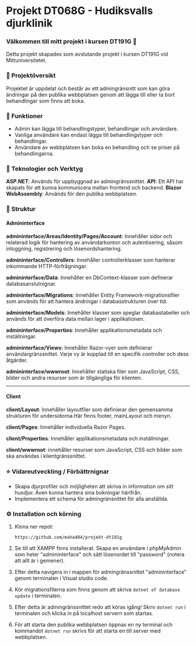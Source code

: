 # Projekt DT068G - Hudiksvalls djurklinik

### Välkommen till mitt projekt i kursen DT191G :wave:
Detta projekt skapades som avslutande projekt i kursen DT191G vid Mittuniversitetet.
 
### :open_book: Projektöversikt 
Projektet är uppdelat och består av ett admingränsnitt som kan göra ändringar på den publika webbplatsen genom att lägga till eller ta bort behandlingar som finns att boka.

### :rocket: Funktioner 
+ Admin kan lägga till behandlingstyper, behandlingar och användare. 
+ Vanliga användare kan endast lägga till behandlingstyper och behandlingar. 
+ Användare av webbplatsen kan boka en behandling och se priser på behandlingarna.

### :wrench: Teknologier och Verktyg 
**ASP.NET**: Används för uppbyggnad av admingränssnittet. 
**API**: Ett API har skapats för att kunna kommunicera mellan frontend och backend. 
**Blazor WebAssembly**: Används för den publika webbplatsen. 

### :file_folder: Struktur 

#### Admininterface
**admininterface/Areas/Identity/Pages/Account**: Innehåller sidor och relaterad logik för hantering av användarkonton och autentisering, såsom inloggning, registrering och lösenordshantering.

**admininterface/Controllers**: Innehåller controllerklasser som hanterar inkommande HTTP-förfrågningar.

**admininterface/Data**: Innehåller en DbContext-klasser som definerar databasanslutnignar. 

**admininterface/Migrations**: Innehåller Entity Framework-migrationsfiler som används för att hantera ändringar i databasstrukturen över tid.

**admininterface/Models**: Innehåller klasser som speglar databastabeller och används för att överföra data mellan lager i applikationen.

**admininterface/Properties**: Innehåller applikationsmetadata och inställningar.

**admininterface/Views**: Innehåller Razor-vyer som definierar användargränssnittet. Varje vy är kopplad till en specifik controller och dess åtgärder.

**admininterface/wwwroot**: Innehåller statiska filer som JavaScript, CSS, bilder och andra resurser som är tillgängliga för klienten.

---
#### Client 
**client/Layout**: Innehåller layoutfiler som definierar den gemensamma strukturen för undersidorna.Här finns footer, mainLayout och menyn. 

**client/Pages**: Innehåller individuella Razor Pages.

**client/Properties**: Innehåller applikationsmetadata och inställningar.

**client/wwwroot**: innehåller resurser som JavaScript, CSS och bilder som ska användas i klientgränssnittet.

### :star: Vidareutveckling / Förbättrnignar 
+ Skapa djurprofiler och möjligheten att skriva in information om sitt husdjur. Även kunna hantera sina bokningar härifrån. 
+ Implementera ett schema för admingränsnittet för alla anställda. 

### :gear: Installation och körning
1. Klona ner repot: 
    
    `https://github.com/maha404/projekt-dt191g`

2. Se till att XAMPP finns installerat. Skapa en användare i phpMyAdmin som heter "admininterface" och sätt lösenordet till "password" (notera att allt är i gemener). 

3. Efter detta navigera in i mappen för admingränssnittet "admininterface" genom terminalen i Visual studio code.

4. Kör migrationsfilerna som finns genom att skriva `dotnet ef database update` i terminalen.

5. Efter detta är admingränssnittet redo att köras igång! Skriv `dotnet run` i terminalen och klicka in på localhost servern som startas.

6. För att starta den publika webbplatsen öppnas en ny terminal och kommandot `dotnet run` skrivs för att starta en till server med webbplatsen.
